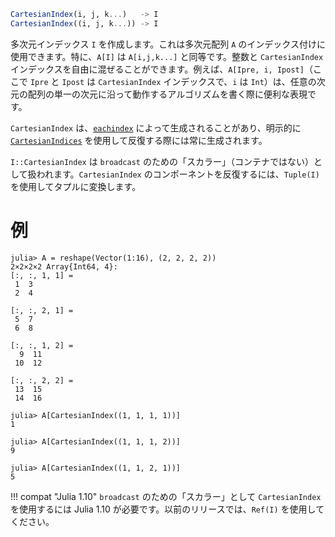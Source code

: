 ```julia
CartesianIndex(i, j, k...)   -> I
CartesianIndex((i, j, k...)) -> I
```

多次元インデックス `I` を作成します。これは多次元配列 `A` のインデックス付けに使用できます。特に、`A[I]` は `A[i,j,k...]` と同等です。整数と `CartesianIndex` インデックスを自由に混ぜることができます。例えば、`A[Ipre, i, Ipost]`（ここで `Ipre` と `Ipost` は `CartesianIndex` インデックスで、`i` は `Int`）は、任意の次元の配列の単一の次元に沿って動作するアルゴリズムを書く際に便利な表現です。

`CartesianIndex` は、[`eachindex`](@ref) によって生成されることがあり、明示的に [`CartesianIndices`](@ref) を使用して反復する際には常に生成されます。

`I::CartesianIndex` は `broadcast` のための「スカラー」（コンテナではない）として扱われます。`CartesianIndex` のコンポーネントを反復するには、`Tuple(I)` を使用してタプルに変換します。

# 例

```jldoctest
julia> A = reshape(Vector(1:16), (2, 2, 2, 2))
2×2×2×2 Array{Int64, 4}:
[:, :, 1, 1] =
 1  3
 2  4

[:, :, 2, 1] =
 5  7
 6  8

[:, :, 1, 2] =
  9  11
 10  12

[:, :, 2, 2] =
 13  15
 14  16

julia> A[CartesianIndex((1, 1, 1, 1))]
1

julia> A[CartesianIndex((1, 1, 1, 2))]
9

julia> A[CartesianIndex((1, 1, 2, 1))]
5
```

!!! compat "Julia 1.10"
    `broadcast` のための「スカラー」として `CartesianIndex` を使用するには Julia 1.10 が必要です。以前のリリースでは、`Ref(I)` を使用してください。

